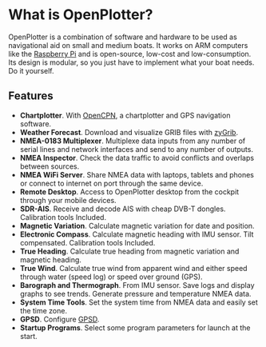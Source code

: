 What is OpenPlotter?
=======

OpenPlotter is a combination of software and hardware to be used as navigational aid on small and medium boats. It works on ARM computers like the [Raspberry Pi](https://www.raspberrypi.org/) and is open-source, low-cost and low-consumption. Its design is modular, so you just have to implement what your boat needs. Do it yourself.

## Features

* **Chartplotter**. With [OpenCPN](http://opencpn.org), a chartplotter and GPS navigation software.
* **Weather Forecast**. Download and visualize GRIB files with [zyGrib](http://www.zygrib.org).
* **NMEA-0183 Multiplexer**. Multiplexe data inputs from any number of serial lines and network interfaces and send to any number of outputs.
* **NMEA Inspector**. Check the data traffic to avoid conflicts and overlaps between sources.
* **NMEA WiFi Server**. Share NMEA data with laptops, tablets and phones or connect to internet on port through the same device.
* **Remote Desktop**. Access to OpenPlotter desktop from the cockpit through your mobile devices.
* **SDR-AIS**. Receive and decode AIS with cheap DVB-T dongles. Calibration tools Included.
* **Magnetic Variation**. Calculate magnetic variation for date and position.
* **Electronic Compass**. Calculate magnetic heading with IMU sensor. Tilt compensated. Calibration tools Included.
* **True Heading**. Calculate true heading from magnetic variation and magnetic heading.
* **True Wind**. Calculate true wind from apparent wind and either speed through water (speed log) or speed over ground (GPS).
* **Barograph and Thermograph**. From IMU sensor. Save logs and display graphs to see trends. Generate pressure and temperature NMEA data.
* **System Time Tools**. Set the system time from NMEA data and easily set the time zone.
* **GPSD**. Configure [GPSD](http://www.catb.org/gpsd/).
* **Startup Programs**. Select some program parameters for launch at the start.